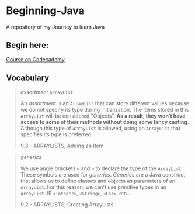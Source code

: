 # Beginning-Java
A repository of my Journey to learn Java

## Begin here:
[Course on Codecademy](https://www.codecademy.com/learn)

## Vocabulary

> _assortment_ `ArrayList`: 
>
> An _assortment_ is an `ArrayList` that can store different values because we do not specify its type during initialization. The items stored in this `ArrayList` will be considered "Objects". **As a result, they won’t have access to some of their methods without doing some fancy casting**. Although this type of `ArrayList` is allowed, using an `ArrayList` that specifies its type is preferred.
>
> 9.3 - ARRAYLISTS, Adding an Item

> _generics_ 
>
> We use angle brackets `<` and `>` to declare the type of the `ArrayList`. These symbols are used for _generics_. _Generics_ are a Java construct that allows us to define classes and objects as parameters of an `ArrayList`. For this reason, we can’t use primitive types in an `ArrayList`. IE `<Integer>`, `<String>`, `<Car>`, etc...
>
> 9.2 - ARRAYLISTS, Creating ArrayLists
